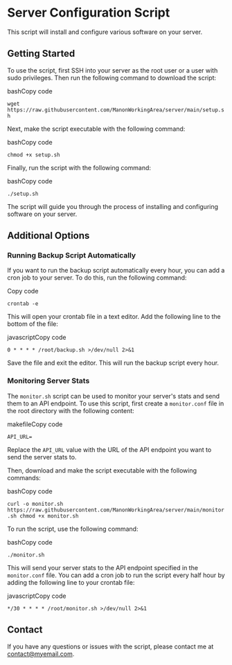 
# Server Configuration Script

This script will install and configure various software on your server.

## Getting Started

To use the script, first SSH into your server as the root user or a user with sudo privileges. Then run the following command to download the script:

bashCopy code

`wget https://raw.githubusercontent.com/ManonWorkingArea/server/main/setup.sh` 

Next, make the script executable with the following command:

bashCopy code

`chmod +x setup.sh` 

Finally, run the script with the following command:

bashCopy code

`./setup.sh` 

The script will guide you through the process of installing and configuring software on your server.

## Additional Options

### Running Backup Script Automatically

If you want to run the backup script automatically every hour, you can add a cron job to your server. To do this, run the following command:

Copy code

`crontab -e` 

This will open your crontab file in a text editor. Add the following line to the bottom of the file:

javascriptCopy code

`0 * * * * /root/backup.sh >/dev/null 2>&1` 

Save the file and exit the editor. This will run the backup script every hour.

### Monitoring Server Stats

The `monitor.sh` script can be used to monitor your server's stats and send them to an API endpoint. To use this script, first create a `monitor.conf` file in the root directory with the following content:

makefileCopy code

`API_URL=` 

Replace the `API_URL` value with the URL of the API endpoint you want to send the server stats to.

Then, download and make the script executable with the following commands:

bashCopy code

`curl -o monitor.sh https://raw.githubusercontent.com/ManonWorkingArea/server/main/monitor.sh
chmod +x monitor.sh` 

To run the script, use the following command:

bashCopy code

`./monitor.sh` 

This will send your server stats to the API endpoint specified in the `monitor.conf` file. You can add a cron job to run the script every half hour by adding the following line to your crontab file:

javascriptCopy code

`*/30 * * * * /root/monitor.sh >/dev/null 2>&1` 

## Contact

If you have any questions or issues with the script, please contact me at [contact@myemail.com](mailto:contact@myemail.com).
